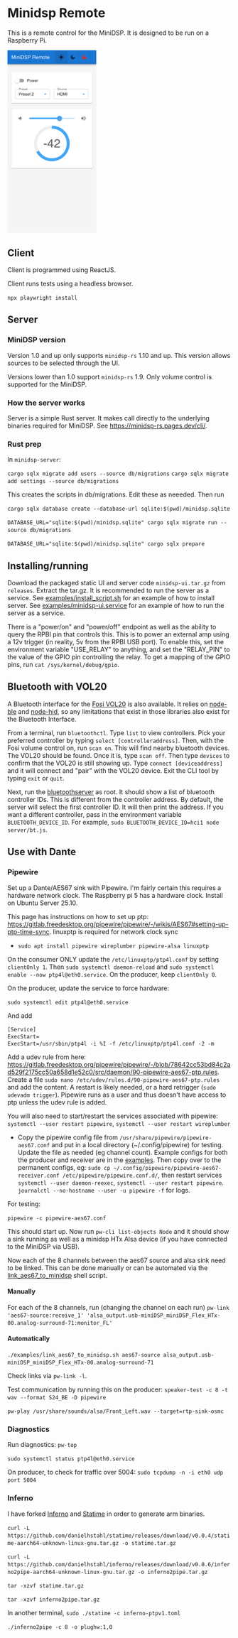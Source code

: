 # Minidsp Remote

This is a remote control for the MiniDSP.  It is designed to be run on a Raspberry Pi.

<img src="screenshot.png" width="200">

## Client

Client is programmed using ReactJS.

Client runs tests using a headless browser.

`npx playwright install`

## Server

### MiniDSP version

Version 1.0 and up only supports `minidsp-rs` 1.10 and up. This version allows sources to be selected through the UI.

Versions lower than 1.0 support `minidsp-rs` 1.9.  Only volume control is supported for the MiniDSP.

### How the server works

Server is a simple Rust server.  It makes call directly to the underlying binaries required for MiniDSP.  See https://minidsp-rs.pages.dev/cli/.

### Rust prep
In `minidsp-server`:

`cargo sqlx migrate add users --source db/migrations`
`cargo sqlx migrate add settings --source db/migrations`

This creates the scripts in db/migrations.  Edit these as neeeded.  Then run

`cargo sqlx database create --database-url sqlite:$(pwd)/minidsp.sqlite`

`DATABASE_URL="sqlite:$(pwd)/minidsp.sqlite" cargo sqlx migrate run --source db/migrations`

`DATABASE_URL="sqlite:$(pwd)/minidsp.sqlite" cargo sqlx prepare`





## Installing/running

Download the packaged static UI and server code `minidsp-ui.tar.gz` from `releases`.  Extract the tar.gz.  It is recommended to run the server as a service.  See [examples/install_script.sh](./examples/install_script.sh) for an example of how to install server.  See [examples/minidsp-ui.service](./examples/minidsp-ui.service) for an example of how to run the server as a service.

There is a "power/on" and "power/off" endpoint as well as the ability to query the RPBI pin that controls this.  This is to power an external amp using a 12v trigger (in reality, 5v from the RPBI USB port).  To enable this, set the environment variable "USE_RELAY" to anything, and set the "RELAY_PIN" to the value of the GPIO pin controlling the relay.  To get a mapping of the GPIO pins, run `cat /sys/kernel/debug/gpio`.

## Bluetooth with VOL20

A Bluetooth interface for the [Fosi VOL20](https://fosiaudio.com/products/vol20-bluetooth-volume-control-knob) is also available.  It relies on [node-ble](https://github.com/chrvadala/node-ble) and [node-hid](https://github.com/node-hid/node-hid), so any limitations that exist in those libraries also exist for the Bluetooth Interface.

From a terminal, run `bluetoothctl`.  Type `list` to view controllers.  Pick your preferred controller by typing `select [controlleraddress]`.  Then, with the Fosi volume control on, run `scan on`.  This will find nearby bluetooth devices.  The VOL20 should be found.  Once it is, type `scan off`.  Then type `devices` to confirm that the VOL20 is still showing up.  Type `connect [deviceaddress]` and it will connect and "pair" with the VOL20 device.  Exit the CLI tool by typing `exit` or `quit`.

Next, run the [bluetoothserver](./server/bt.js) as root.  It should show a list of bluetooth controller IDs.  This is different from the controller address.  By default, the server will select the first controller ID.  It will then print the address.  If you want a different controller, pass in the environment variable `BLUETOOTH_DEVICE_ID`.  For example, `sudo BLUETOOTH_DEVICE_ID=hci1 node server/bt.js`.

## Use with Dante

### Pipewire
Set up a Dante/AES67 sink with Pipewire.  I'm fairly certain this requires a hardware network clock.  The Raspberry pi 5 has a hardware clock.  Install on Ubuntu Server 25.10.

This page has instructions on how to set up ptp: https://gitlab.freedesktop.org/pipewire/pipewire/-/wikis/AES67#setting-up-ptp-time-sync.
linuxptp is required for network clock sync
* `sudo apt install pipewire wireplumber pipewire-alsa linuxptp`

On the consumer ONLY update the `/etc/linuxptp/ptp4l.conf` by setting `clientOnly 1`.  Then `sudo systemctl daemon-reload` and `sudo systemctl enable --now ptp4l@eth0.service`.  On the producer, keep `clientOnly 0`.

On the producer, update the service to force hardware:

`sudo systemctl edit ptp4l@eth0.service`

And add

```lang=toml
[Service]
ExecStart=
ExecStart=/usr/sbin/ptp4l -i %I -f /etc/linuxptp/ptp4l.conf -2 -m
```

Add a udev rule from here: https://gitlab.freedesktop.org/pipewire/pipewire/-/blob/78642cc53bd84c2ad529f2175cc50a658d1e52c0/src/daemon/90-pipewire-aes67-ptp.rules.  Create a file `sudo nano /etc/udev/rules.d/90-pipewire-aes67-ptp.rules` and add the content.  A restart is likely needed, or a hard retrigger (`sudo udevadm trigger`).  Pipewire runs as a user and thus doesn't have access to ptp unless the udev rule is added.

You will also need to start/restart the services associated with pipewire:
`systemctl --user restart pipewire`, `systemctl --user restart wireplumber`

* Copy the pipewire config file from `/usr/share/pipewire/pipewire-aes67.conf` and put in a local directory (~/.config/pipewire) for testing.  Update the file as needed (eg channel count).  Example configs for both the producer and receiver are in the [examples](./examples/pipewire).  Then copy over to the permanent configs, eg: `sudo cp ~/.config/pipewire/pipewire-aes67-receiver.conf /etc/pipewire/pipewire.conf.d/`, then restart services `systemctl --user daemon-reexec`, `systemctl --user restart pipewire`.  `journalctl --no-hostname --user -u pipewire -f` for logs.

For testing:

`pipewire -c pipewire-aes67.conf`

This should start up.  Now run `pw-cli list-objects Node` and it should show a sink running as well as a minidsp HTx Alsa device (if you have connected to the MiniDSP via USB).

Now each of the 8 channels between the aes67 source and alsa sink need to be linked.  This can be done manually or can be automated via the [link_aes67_to_minidsp](./examples/link_aes67_to_minidsp.sh) shell script.

#### Manually

For each of the 8 channels, run (changing the channel on each run) `pw-link 'aes67-source:receive_1' 'alsa_output.usb-miniDSP_miniDSP_Flex_HTx-00.analog-surround-71:monitor_FL'`

#### Automatically

`./examples/link_aes67_to_minidsp.sh aes67-source alsa_output.usb-miniDSP_miniDSP_Flex_HTx-00.analog-surround-71`

Check links via `pw-link -l`.

Test communication by running this on the producer: `speaker-test -c 8 -t wav --format S24_BE -D pipewire`

`pw-play /usr/share/sounds/alsa/Front_Left.wav --target=rtp-sink-osmc`

### Diagnostics
Run diagnostics: `pw-top`

`sudo systemctl status ptp4l@eth0.service`

On producer, to check for traffic over 5004:
`sudo tcpdump -n -i eth0 udp port 5004`

### Inferno

I have forked [Inferno](https://github.com/danielhstahl/inferno) and [Statime](https://github.com/danielhstahl/statime) in order to generate arm binaries.

`curl -L https://github.com/danielhstahl/statime/releases/download/v0.0.4/statime-aarch64-unknown-linux-gnu.tar.gz -o statime.tar.gz`

`curl -L https://github.com/danielhstahl/inferno/releases/download/v0.0.6/inferno2pipe-aarch64-unknown-linux-gnu.tar.gz -o inferno2pipe.tar.gz`

`tar -xzvf statime.tar.gz`

`tar -xzvf inferno2pipe.tar.gz`

In another terminal,
`sudo ./statime -c inferno-ptpv1.toml`

`./inferno2pipe -c 8 -o plughw:1,0`
